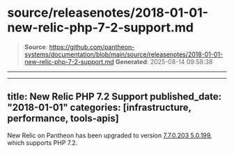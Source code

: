 # source/releasenotes/2018-01-01-new-relic-php-7-2-support.md

> **Source**: https://github.com/pantheon-systems/documentation/blob/main/source/releasenotes/2018-01-01-new-relic-php-7-2-support.md
> **Generated**: 2025-08-14 09:58:38

---

---
title: New Relic PHP 7.2 Support
published_date: "2018-01-01"
categories: [infrastructure, performance, tools-apis]
---
New Relic on Pantheon has been upgraded to version [7.7.0.203
5.0.199](https://docs.newrelic.com/docs/release-notes/agent-release-notes/php-release-notes/php-agent-770203), which supports PHP 7.2.
